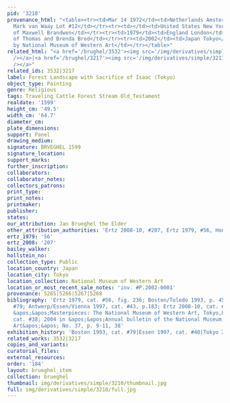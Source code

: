 ```yaml
---
pid: '3210'
provenance_html: "<table><tr><td>Mar 14 1972</td><td>Netherlands Amsterdam</td><td>Sale
  Mark van Waay Lot #12</td></tr><tr><td></td><td>United States New York NY</td><td>Collection
  of Maxwell Brandwen</td></tr><tr><td>1979</td><td>England London</td><td>Gallery
  of Thomas and Brenda Brod</td></tr><tr><td>2002</td><td>Japan Tokyo</td><td>Purchased
  by National Museum of Western Art</td></tr></table>"
related_html: "<a href='/brughel/3532'><img src='/img/derivatives/simple/3532/thumbnail.jpg'
  /></a>|<a href='/brughel/3217'><img src='/img/derivatives/simple/3217/thumbnail.jpg'
  /></a>"
related_ids: 3532|3217
label: Forest Landscape with Sacrifice of Isaac (Tokyo)
object_type: Painting
genre: Religious
tags: Traveling Cattle Forest Stream Old_Testament
realdate: '1599'
height_cm: '49.5'
width_cm: '64.7'
diameter_cm: 
plate_dimensions: 
support: Panel
drawing_medium: 
signature: BRVEGHEL 1599
signature_location: 
support_marks: 
further_inscription: 
collaborators: 
collaborator_notes: 
collectors_patrons: 
print_type: 
print_notes: 
printmaker: 
publisher: 
states: 
our_attribution: Jan Brueghel the Elder
other_attribution_authorities: 'Ertz 2008-10, #207, Ertz 1979, #56, Honig database'
ertz_1979: '56'
ertz_2008: '207'
bailey_walker: 
hollstein_no: 
collection_type: Public
location_country: Japan
location_city: Tokyo
location_collection: National Museum of Western Art
location_or_most_recent_sale_notes: 'inv. #P.2002-0001'
provenance: 5265|5266|5267|5268
bibliography: 'Ertz 1979, cat. #56, fig. 236; Boston/Toledo 1993, p. 454-455 cat.
  #79; Antwerp/Essen/Vienna 1997, cat. #43, p.183; Ertz 2008-10, cat. #207; 2009 in
  &apos;&apos;Masterpieces: The National Museum of Western Art, Tokyo,&apos;&apos;
  cat. #38; 2004 in &apos;&apos;Annual bulletin of the National Museum of Western
  Art&apos;&apos; No. 37, p. 9-11, 38'
exhibition_history: 'Boston 1993, cat. #79|Essen 1997, cat. #40|Tokyo 2006'
related_works: 3532|3217
copies_and_variants: 
curatorial_files: 
external_resources: 
order: '184'
layout: brueghel_item
collection: brueghel
thumbnail: img/derivatives/simple/3210/thumbnail.jpg
full: img/derivatives/simple/3210/full.jpg
---
```

